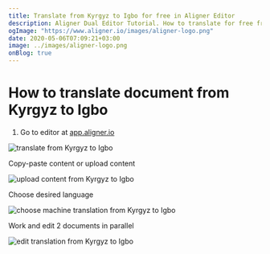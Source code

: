 ```yaml
---
title: Translate from Kyrgyz to Igbo for free in Aligner Editor
description: Aligner Dual Editor Tutorial. How to translate for free from Kyrgyz to Igbo. Aligner is multilingual document management platform. 
ogImage: "https://www.aligner.io/images/aligner-logo.png"
date: 2020-05-06T07:09:21+03:00
image: ../images/aligner-logo.png
onBlog: true
---
```


# How to translate document from Kyrgyz to Igbo

1. Go to editor at [app.aligner.io](https://app.aligner.io "Aligner App web page")

![translate from Kyrgyz to Igbo](../aligner-blank-editor.png "translate from Kyrgyz to Igbo")

Copy-paste content or upload content

![upload content from Kyrgyz to Igbo](../aligner-uploaded-document.png "upload content from Kyrgyz to Igbo")

Choose desired language

![choose machine translation from Kyrgyz to Igbo](../aligner-language-dropdown.png "choose machine translation from Kyrgyz to Igbo")

Work and edit 2 documents in parallel

![edit translation from Kyrgyz to Igbo](../aligner-double-sitded-editor.png "edit translation from Kyrgyz to Igbo")

